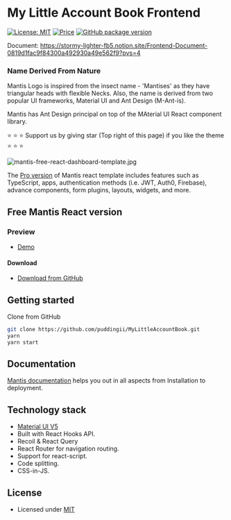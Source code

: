 # My Little Account Book Frontend


[![License: MIT](https://img.shields.io/badge/License-MIT-yellow.svg)](https://opensource.org/licenses/MIT)
[![Price](https://img.shields.io/badge/price-FREE-0098f7.svg)](https://github.com/codedthemes/mantis-free-react-admin-template/blob/main/LICENSE)
[![GitHub package version](https://img.shields.io/github/package-json/v/codedthemes/mantis-free-react-admin-template)](https://github.com/codedthemes/mantis-free-react-admin-template/)

Document: <https://stormy-lighter-fb5.notion.site/Frontend-Document-0819d1fac9f84300a492930a49e562f9?pvs=4>

### Name Derived From Nature

Mantis Logo is inspired from the insect name - 'Mantises' as they have triangular heads with flexible Necks. Also, the name is derived from two popular UI frameworks, Material UI and Ant Design (M-Ant-is).

Mantis has Ant Design principal on top of the MAterial UI React component library.

:star: :star: :star: Support us by giving star (Top right of this page) if you like the theme :star: :star: :star:

![mantis-free-react-dashboard-template.jpg](https://mantisdashboard.io/adv-banner-images/og-social-v1.1.0.png)

The [Pro version](https://mantisdashboard.io) of Mantis react template includes features such as TypeScript, apps, authentication methods (i.e. JWT, Auth0, Firebase), advance components, form plugins, layouts, widgets, and more.

## Free Mantis React version

### Preview

- [Demo](https://mantisdashboard.io/free)

#### Download

- [Download from GitHub](https://github.com/puddingii/MyLittleAccountBook)

## Getting started

Clone from GitHub

```bash
git clone https://github.com/puddingii/MyLittleAccountBook.git
yarn
yarn start
```

## Documentation

[Mantis documentation](https://codedthemes.gitbook.io/mantis/) helps you out in all aspects from Installation to deployment.

## Technology stack

- [Material UI V5](https://mui.com/core/)
- Built with React Hooks API.
- Recoil & React Query
- React Router for navigation routing.
- Support for react-script.
- Code splitting.
- CSS-in-JS.

## License

- Licensed under [MIT](https://github.com/codedthemes/datta-able-bootstrap-dashboard/blob/master/LICENSE)
